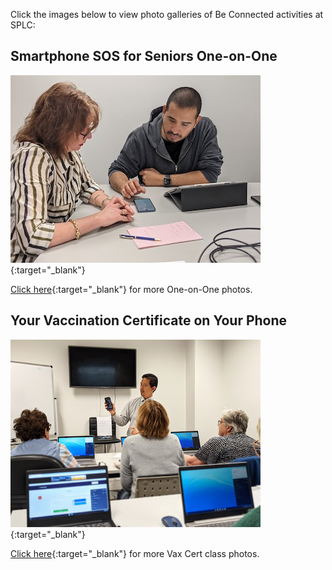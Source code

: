 Click the images below to view photo galleries of Be Connected activities at SPLC:

## Smartphone SOS for Seniors One-on-One 
[![Click image to view gallery](/img/beconnected/one-to-one-icon.jpg)](https://photos.app.goo.gl/GctjEFp7bo1yUuLe9){:target="_blank"}

[Click here](https://photos.app.goo.gl/GctjEFp7bo1yUuLe9){:target="_blank"} for more One-on-One photos.

## Your Vaccination Certificate on Your Phone
[![Click image to view gallery](/img/beconnected/vax-cert-icon.jpg)](https://photos.app.goo.gl/JgtV7NAFp9WSjJHP8){:target="_blank"}

[Click here](https://photos.app.goo.gl/JgtV7NAFp9WSjJHP8){:target="_blank"} for more Vax Cert class photos.
